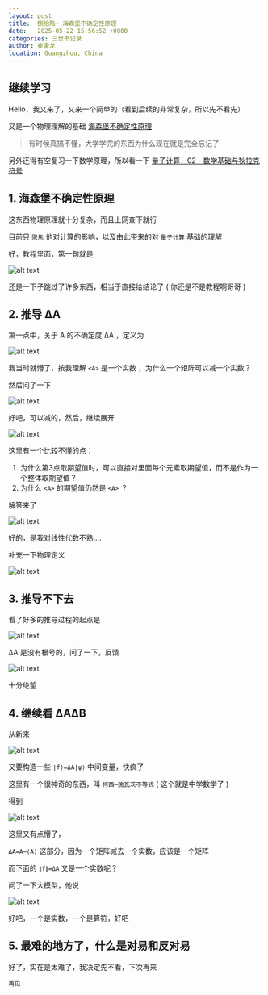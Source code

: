 ```yaml
---
layout: post
title:  捌拾陆- 海森堡不确定性原理
date:   2025-05-22 15:56:52 +0800
categories: 三世书记录
author: 崔秉龙
location: Guangzhou, China
---
```






<head>
    <script src="https://cdn.mathjax.org/mathjax/latest/MathJax.js?config=TeX-AMS-MML_HTMLorMML" type="text/javascript"></script>
    <script type="text/x-mathjax-config">
        MathJax.Hub.Config({
            tex2jax: {
            skipTags: ['script', 'noscript', 'style', 'textarea', 'pre'],
            inlineMath: [['$$','$$']]
            }
        });
    </script>
</head>




## 继续学习

Hello，我又来了，又来一个简单的（看到后续的非常复杂，所以先不看先）

又是一个物理理解的基础 [海森堡不确定性原理](https://github.com/ScQ-Cloud/quafu-tutorial/tree/main/algorithm/uncertainty_principle)

> 有时候真搞不懂，大学学完的东西为什么现在就是完全忘记了


另外还得有空复习一下数学原理，所以看一下 [量子计算 - 02 - 数学基础与狄拉克符号](https://berrybc.github.io/%E5%B4%94bb%E6%95%99%E5%AD%A6%E5%A4%A7%E7%BA%B2/Quantum_Computing-02-Mathematical_Foundations_and_Dirac_Notation/)

## 1. 海森堡不确定性原理

这东西物理原理就十分复杂，而且上网查下就行

目前只 `聚焦` 他对计算的影响，以及由此带来的对 `量子计算` 基础的理解

好，教程里面，第一句就是

![alt text](/photo/InPost/SanShiShu/86/1.png)

还是一下子跳过了许多东西，相当于直接给结论了 ( 你还是不是教程啊哥哥 )

## 2. 推导 ΔA

第一点中，关于 A 的不确定度 ΔA ，定义为

![alt text](/photo/InPost/SanShiShu/86/2.png)

我当时就懵了，按我理解 `<A>` 是一个实数 ，为什么一个矩阵可以减一个实数？

然后问了一下

![alt text](/photo/InPost/SanShiShu/86/3.png)

好吧，可以减的，然后，继续展开


![alt text](/photo/InPost/SanShiShu/86/4.png)

这里有一个比较不懂的点：

1. 为什么第3点取期望值时，可以直接对里面每个元素取期望值，而不是作为一个整体取期望值？
2. 为什么 `<A>` 的期望值仍然是 `<A>` ？

解答来了

![alt text](/photo/InPost/SanShiShu/86/5.png)

好的，是我对线性代数不熟....

补充一下物理定义


![alt text](/photo/InPost/SanShiShu/86/6.png)

## 3. 推导不下去

看了好多的推导过程的起点是

![alt text](/photo/InPost/SanShiShu/86/7.png)

ΔA 是没有根号的，问了一下，反馈

![alt text](/photo/InPost/SanShiShu/86/8.png)

十分绝望

## 4. 继续看 ΔAΔB

从新来

![alt text](/photo/InPost/SanShiShu/86/9.png)

又要构造一些 `∣f⟩=ΔA∣ψ⟩` 中间变量，快疯了

这里有一个很神奇的东西，叫 `柯西–施瓦茨不等式` ( 这个就是中学数学了 )

得到

![alt text](/photo/InPost/SanShiShu/86/10.png)

这里又有点懵了，

`ΔA=A−⟨A⟩` 这部分，因为一个矩阵减去一个实数，应该是一个矩阵

而下面的 `∥f∥=ΔA` 又是一个实数呢？

问了一下大模型，他说

![alt text](/photo/InPost/SanShiShu/86/11.png)

好吧，一个是实数，一个是算符，好吧


## 5. 最难的地方了，什么是对易和反对易

好了，实在是太难了，我决定先不看，下次再来

`再见`